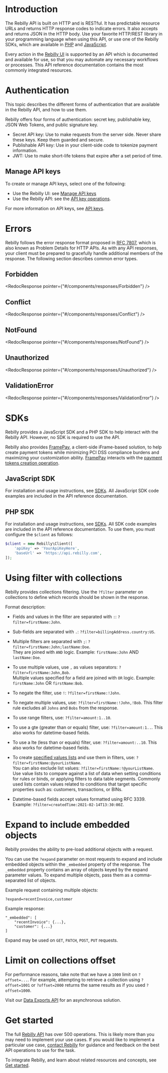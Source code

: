 # Introduction
[comment]: <> (x-product-description-placeholder)
The Rebilly API is built on HTTP and is RESTful.
It has predictable resource URLs and returns HTTP response codes to indicate errors.
It also accepts and returns JSON in the HTTP body.
Use your favorite HTTP/REST library in your programming language when using this API,
or use one of the Rebilly SDKs,
which are available in [PHP](https://github.com/Rebilly/rebilly-php) and [JavaScript](https://github.com/Rebilly/rebilly-js-sdk).

Every action in the [Rebilly UI](https://app.rebilly.com) is supported by an API which is documented and available for use, so that you may automate any necessary workflows or processes.
This API reference documentation contains the most commonly integrated resources.

# Authentication

This topic describes the different forms of authentication that are available in the Rebilly API, and how to use them.

Rebilly offers four forms of authentication: secret key, publishable key, JSON Web Tokens, and public signature key.

- Secret API key: Use to make requests from the server side. Never share these keys. Keep them guarded and secure.
- Publishable API key: Use in your client-side code to tokenize payment information.
- JWT: Use to make short-life tokens that expire after a set period of time.

<!-- ReDoc-Inject: <security-definitions> -->

## Manage API keys

To create or manage API keys, select one of the following:

- Use the Rebilly UI: see [Manage API keys](https://www.rebilly.com/docs/dev-docs/api-keys/#manage-api-keys)
- Use the Rebilly API: see the [API key operations](https://all-rebilly.redoc.ly/tag/API-keys).

For more information on API keys, see [API keys](https://www.rebilly.com/docs/concepts-and-features/concept/api-keys).

# Errors
Rebilly follows the error response format proposed in [RFC 7807](https://tools.ietf.org/html/rfc7807), which is also known as Problem Details for HTTP APIs. As with any API responses, your client must be prepared to gracefully handle additional members of the response. The following section describes common error types.

## Forbidden
<RedocResponse pointer={"#/components/responses/Forbidden"} />

## Conflict
<RedocResponse pointer={"#/components/responses/Conflict"} />

## NotFound
<RedocResponse pointer={"#/components/responses/NotFound"} />

## Unauthorized
<RedocResponse pointer={"#/components/responses/Unauthorized"} />

## ValidationError
<RedocResponse pointer={"#/components/responses/ValidationError"} />

# SDKs

Rebilly provides a JavaScript SDK and a PHP SDK to help interact with the Rebilly API.
However, no SDK is required to use the API.

Rebilly also provides [FramePay](https://www.rebilly.com/docs/developer-docs/framepay/),
a client-side iFrame-based solution, to help create payment tokens while minimizing PCI DSS compliance burdens
and maximizing your customization ability.
[FramePay](https://www.rebilly.com/docs/developer-docs/framepay/) interacts with the [payment tokens creation operation](https://all-rebilly.redoc.ly/tag/Payment-tokens/operation/PostToken).

## JavaScript SDK

For installation and usage instructions, see [SDKs](https://www.rebilly.com/docs/dev-docs/sdks/).
All JavaScript SDK code examples are included in the API reference documentation.

## PHP SDK

For installation and usage instructions, see [SDKs](https://www.rebilly.com/docs/dev-docs/sdks/).
All SDK code examples are included in the API reference documentation.
To use them, you must configure the `$client` as follows:

```php
$client = new Rebilly\Client([
    'apiKey' => 'YourApiKeyHere',
    'baseUrl' => 'https://api.rebilly.com',
]);
```

# Using filter with collections

Rebilly provides collections filtering. Use the `?filter` parameter on collections to define which records should be shown in the response.

Format description:

- Fields and values in the filter are separated with `:`: `?filter=firstName:John`.

- Sub-fields are separated with `.`: `?filter=billingAddress.country:US`.

- Multiple filters are separated with `;`: `?filter=firstName:John;lastName:Doe`. \
  They are joined with `AND` logic. Example: `firstName:John` AND `lastName:Doe`.

- To use multiple values, use `,` as values separators: `?filter=firstName:John,Bob`. \
  Multiple values specified for a field are joined with `OR` logic. Example: `firstName:John` OR `firstName:Bob`.

- To negate the filter, use `!`: `?filter=firstName:!John`.

- To negate multiple values, use: `?filter=firstName:!John,!Bob`.
  This filter rule excludes all `Johns` and `Bobs` from the response.

- To use range filters, use: `?filter=amount:1..10`.

- To use a gte (greater than or equals) filter, use: `?filter=amount:1..`.
  This also works for datetime-based fields.
  
- To use a lte (less than or equals) filter, use: `?filter=amount:..10`.
  This also works for datetime-based fields.

- To create [specified values lists](https://all-rebilly.redoc.ly/#tag/Lists) and use them in filters, use: `?filter=firstName:@yourListName`. \
  You can also exclude list values: `?filter=firstName:!@yourListName`. \
  Use value lists to compare against a list of data when setting conditions for rules or binds,
  or applying filters to data table segments.
  Commonly used lists contain values related to conditions that target specific properties such as: customers, transactions, or BINs.

- Datetime-based fields accept values formatted using RFC 3339. Example: `?filter=createdTime:2021-02-14T13:30:00Z`.

# Expand to include embedded objects

Rebilly provides the ability to pre-load additional objects with a request.

You can use the `?expand` parameter on most requests to expand and include embedded objects within the `_embedded` property of the response.
The `_embedded` property contains an array of objects keyed by the expand parameter values.
To expand multiple objects, pass them as a comma-separated list of objects.

Example request containing multiple objects:

```
?expand=recentInvoice,customer
```

Example response:

```
"_embedded": [
    "recentInvoice": {...},
    "customer": {...}
]
```

Expand may be used on `GET`, `PATCH`, `POST`, `PUT` requests.

# Limit on collections offset

For performance reasons, take note that we have a `1000` limit on `?offset=...`.
For example, attempting to retrieve a collection using `?offset=1001` or `?offset=2000` returns the same results as if you used `?offset=1000`. 

Visit our [Data Exports API](https://all-rebilly.redoc.ly/tag/Data-exports) for an asynchronous solution. 

# Get started

The full [Rebilly API](https://all-rebilly.redoc.ly/) has over 500 operations.
This is likely more than you may need to implement your use cases.
If you would like to implement a particular use case,
[contact Rebilly](https://www.rebilly.com/support/) for guidance and feedback on the best API operations to use for the task.

To integrate Rebilly, and learn about related resources and concepts,
see [Get started](https://www.rebilly.com/docs/dev-docs/get-started/).
